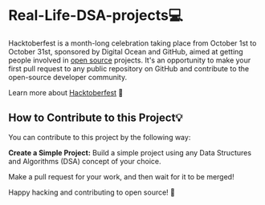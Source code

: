 # Real-Life-DSA-projects💻

Hacktoberfest is a month-long celebration taking place from October 1st to October 31st, sponsored by Digital Ocean and GitHub, aimed at getting people involved in [open source](https://github.com/open-source) projects. It's an opportunity to make your first pull request to any public repository on GitHub and contribute to the open-source developer community.

Learn more about [Hacktoberfest](https://hacktoberfest.digitalocean.com/) 🎃


## How to Contribute to this Project💡

You can contribute to this project by the following way:

**Create a Simple Project:** Build a simple project using any Data Structures and Algorithms (DSA) concept of your choice.

Make a pull request for your work, and then wait for it to be merged!

Happy hacking and contributing to open source! 🚀
